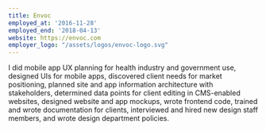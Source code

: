 ```yaml
---
title: Envoc
employed_at: '2016-11-28'
employed_end: '2018-04-13'
website: https://envoc.com
employer_logo: "/assets/logos/envoc-logo.svg"
---
```


<p>I did mobile app UX planning for health industry and government use, designed UIs for mobile apps, discovered client needs for market positioning, planned site and app information architecture with stakeholders, determined data points for client editing in CMS-enabled websites, designed website and app mockups, wrote frontend code, trained and wrote documentation for clients, interviewed and hired new design staff members, and wrote design department policies.
</p>